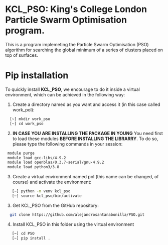 # KCL_PSO:  King's College London Particle Swarm Optimisation program.

This is a program implemeting the Particle Swarm Optimisation (PSO) algorithm for searching the global minimum of 
a series of clusters placed on top of surfaces.

# Pip installation

To quickly install **KCL_PSO**, we encourage to do it inside a virtual environment, which can be achieved in the following way:

1. Create a directory named as you want and access it (in this case called work_pol):

```bash 
  [~] mkdir work_pso
  [~] cd work_pso
```

2. **IN CASE YOU ARE INSTALLING THE PACKAGE IN YOUNG** You need first to load these modules **BEFORE INSTALLING THE LIBRARRY**.
To do so, please type the following commands in your session:

 ```bash
  module purge
  module load gcc-libs/4.9.2
  module load openblas/0.3.7-serial/gnu-4.9.2
  module load python3/3.8
 ```

3. Create a virtual environment named pol (this name can be changed, of course) and activate the environment:

```bash 
   [~] python -m venv kcl_pso
   [~] source kcl_pso/bin/activate
```

3. Get KCL_PSO from the GitHub repository:

```bash 
  git clone https://github.com/alejandrosantanabonilla/PSO.git
```

4. Install KCL_PSO in this folder using the virtual environment

```bash 
   [~] cd PSO
   [~] pip install .
```



